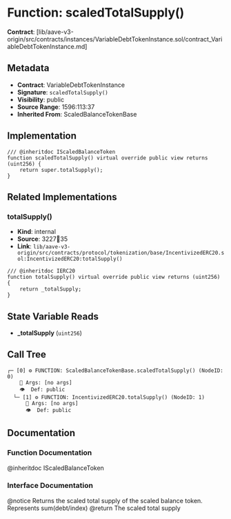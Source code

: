 # Function: scaledTotalSupply()

**Contract**: [lib/aave-v3-origin/src/contracts/instances/VariableDebtTokenInstance.sol/contract_VariableDebtTokenInstance.md]

## Metadata

- **Contract**: VariableDebtTokenInstance
- **Signature**: `scaledTotalSupply()`
- **Visibility**: public
- **Source Range**: 1596:113:37
- **Inherited From**: ScaledBalanceTokenBase

## Implementation

```solidity
/// @inheritdoc IScaledBalanceToken
function scaledTotalSupply() virtual override public view returns (uint256) {
    return super.totalSupply();
}
```

## Related Implementations

### totalSupply()

- **Kind**: internal
- **Source**: 3227:100:35
- **Link**: `lib/aave-v3-origin/src/contracts/protocol/tokenization/base/IncentivizedERC20.sol:IncentivizedERC20:totalSupply()`

```solidity
/// @inheritdoc IERC20
function totalSupply() virtual override public view returns (uint256) {
    return _totalSupply;
}
```

## State Variable Reads

- **_totalSupply** (`uint256`)

## Call Tree

```
┌─ [0] ⚙️ FUNCTION: ScaledBalanceTokenBase.scaledTotalSupply() (NodeID: 0)
    💬 Args: [no args]
    👁️  Def: public
  └─ [1] ⚙️ FUNCTION: IncentivizedERC20.totalSupply() (NodeID: 1)
      💬 Args: [no args]
      👁️  Def: public
```

## Documentation

### Function Documentation

@inheritdoc IScaledBalanceToken

### Interface Documentation

 @notice Returns the scaled total supply of the scaled balance token. Represents sum(debt/index)
 @return The scaled total supply
